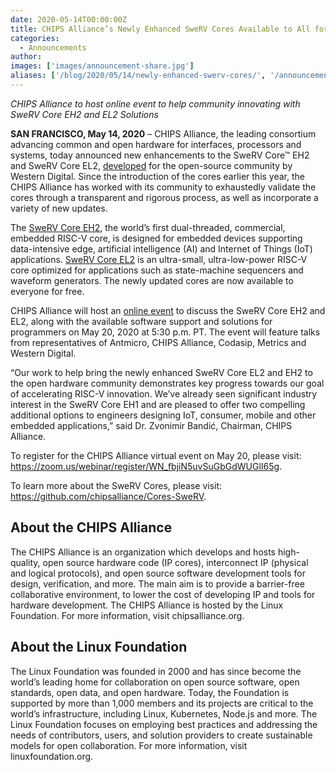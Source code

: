 ```yaml
---
date: 2020-05-14T00:00:00Z
title: CHIPS Alliance’s Newly Enhanced SweRV Cores Available to All for Free
categories:
  - Announcements
author: 
images: ['images/announcement-share.jpg']
aliases: ['/blog/2020/05/14/newly-enhanced-swerv-cores/', '/announcement/2020/05/14/newly-enhanced-swerv-cores']
---
```


*CHIPS Alliance to host online event to help community innovating with SweRV Core EH2 and EL2 Solutions*

**SAN FRANCISCO, May 14, 2020** – CHIPS Alliance, the leading consortium advancing common and open hardware for interfaces, processors and systems, today announced new enhancements to the SweRV Core™ EH2 and SweRV Core EL2, [developed](https://www.westerndigital.com/company/newsroom/press-releases/2019/2019-12-10-western-digital-brings-memory-closer-to-compute-with-new-risc-v-innovations) for the open-source community by Western Digital. Since the introduction of the cores earlier this year, the CHIPS Alliance has worked with its community to exhaustedly validate the cores through a transparent and rigorous process, as well as incorporate a variety of new updates.

The [SweRV Core EH2](https://github.com/chipsalliance/Cores-SweRV-EH2), the world’s first dual-threaded, commercial, embedded RISC-V core, is designed for embedded devices supporting data-intensive edge, artificial intelligence (AI) and Internet of Things (IoT) applications. [SweRV Core EL2](https://github.com/chipsalliance/Cores-SweRV-EL2) is an ultra-small, ultra-low-power RISC-V core optimized for applications such as state-machine sequencers and waveform generators. The newly updated cores are now available to everyone for free.

CHIPS Alliance will host an [online event](https://zoom.us/webinar/register/WN_fbjiN5uvSuGbGdWUGlI65g) to discuss the SweRV Core EH2 and EL2, along with the available software support and solutions for programmers on May 20, 2020 at 5:30 p.m. PT. The event will feature talks from representatives of Antmicro, CHIPS Alliance, Codasip, Metrics and Western Digital.

“Our work to help bring the newly enhanced SweRV Core EL2 and EH2 to the open hardware community demonstrates key progress towards our goal of accelerating RISC-V innovation. We’ve already seen significant industry interest in the SweRV Core EH1 and are pleased to offer two compelling additional options to engineers designing IoT, consumer, mobile and other embedded applications,” said Dr. Zvonimir Bandić, Chairman, CHIPS Alliance.

To register for the CHIPS Alliance virtual event on May 20, please visit: https://zoom.us/webinar/register/WN_fbjiN5uvSuGbGdWUGlI65g.

To learn more about the SweRV Cores, please visit: https://github.com/chipsalliance/Cores-SweRV.

## About the CHIPS Alliance

The CHIPS Alliance is an organization which develops and hosts high-quality, open source hardware code (IP cores), interconnect IP (physical and logical protocols), and open source software development tools for design, verification, and more. The main aim is to provide a barrier-free collaborative environment, to lower the cost of developing IP and tools for hardware development. The CHIPS Alliance is hosted by the Linux Foundation. For more information, visit chipsalliance.org.

## About the Linux Foundation

The Linux Foundation was founded in 2000 and has since become the world’s leading home for collaboration on open source software, open standards, open data, and open hardware. Today, the Foundation is supported by more than 1,000 members and its projects are critical to the world’s infrastructure, including Linux, Kubernetes, Node.js and more. The Linux Foundation focuses on employing best practices and addressing the needs of contributors, users, and solution providers to create sustainable models for open collaboration. For more information, visit linuxfoundation.org.